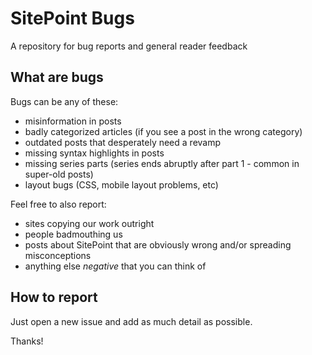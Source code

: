 # SitePoint Bugs

A repository for bug reports and general reader feedback

## What are bugs

Bugs can be any of these:

- misinformation in posts
- badly categorized articles (if you see a post in the wrong category)
- outdated posts that desperately need a revamp
- missing syntax highlights in posts
- missing series parts (series ends abruptly after part 1 - common in super-old posts)
- layout bugs (CSS, mobile layout problems, etc)

Feel free to also report:

- sites copying our work outright
- people badmouthing us
- posts about SitePoint that are obviously wrong and/or spreading misconceptions
- anything else *negative* that you can think of

## How to report

Just open a new issue and add as much detail as possible.

Thanks!
